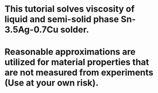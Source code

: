 # This tutorial solves viscosity of liquid and semi-solid phase Sn-3.5Ag-0.7Cu solder.
# Reasonable approximations are utilized for material properties that are not measured from experiments (Use at your own risk).
